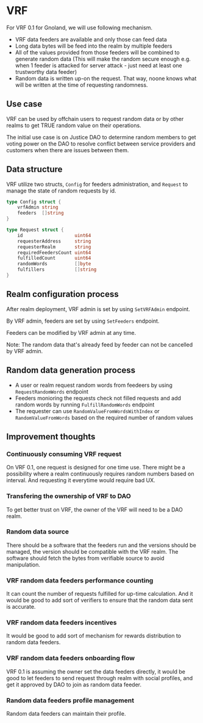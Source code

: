 # VRF

For VRF 0.1 for Gnoland, we will use following mechanism.

- VRF data feeders are available and only those can feed data
- Long data bytes will be feed into the realm by multiple feeders
- All of the values provided from those feeders will be combined to generate random data (This will make the random secure enough e.g. when 1 feeder is attacked for server attack - just need at least one trustworthy data feeder)
- Random data is written up-on the request. That way, noone knows what will be written at the time of requesting randomness.

## Use case

VRF can be used by offchain users to request random data or by other realms to get TRUE random value on their operations.

The initial use case is on Justice DAO to determine random members to get voting power on the DAO to resolve conflict between service providers and customers when there are issues between them.

## Data structure

VRF utilize two structs, `Config` for feeders administration, and `Request` to manage the state of random requests by id.

```go
type Config struct {
	vrfAdmin string
	feeders  []string
}
```

```go
type Request struct {
	id                   uint64
	requesterAddress     string
	requesterRealm       string
	requiredFeedersCount uint64
	fulfilledCount       uint64
	randomWords          []byte
	fulfillers           []string
}
```

## Realm configuration process

After realm deployment, VRF admin is set by using `SetVRFAdmin` endpoint.

By VRF admin, feeders are set by using `SetFeeders` endpoint.

Feeders can be modified by VRF admin at any time.

Note: The random data that's already feed by feeder can not be cancelled by VRF admin.

## Random data generation process

- A user or realm request random words from feedeers by using `RequestRandomWords` endpoint
- Feeders monioring the requests check not filled requests and add random words by running `FulfillRandomWords` endpoint
- The requester can use `RandomValueFromWordsWithIndex` or `RandomValueFromWords` based on the required number of random values

## Improvement thoughts

### Continuously consuming VRF request

On VRF 0.1, one request is designed for one time use. There might be a possibility where a realm continuously requires random numbers based on interval. And requesting it everytime would require bad UX.

### Transfering the ownership of VRF to DAO

To get better trust on VRF, the owner of the VRF will need to be a DAO realm.

### Random data source

There should be a software that the feeders run and the versions should be managed, the version should be compatible with the VRF realm.
The software should fetch the bytes from verifiable source to avoid manipulation.

### VRF random data feeders performance counting

It can count the number of requests fulfilled for up-time calculation.
And it would be good to add sort of verifiers to ensure that the random data sent is accurate.

### VRF random data feeders incentives

It would be good to add sort of mechanism for rewards distribution to random data feeders.

### VRF random data feeders onboarding flow

VRF 0.1 is assuming the owner set the data feeders directly, it would be good to let feeders to send request through realm with social profiles, and get it approved by DAO to join as random data feeder.

### Random data feeders profile management

Random data feeders can maintain their profile.
